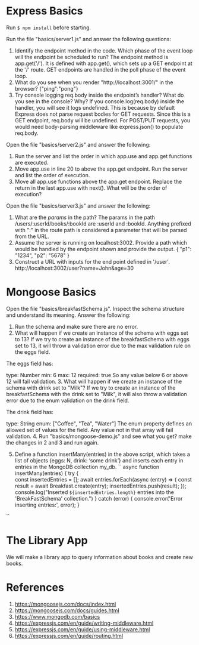 # Express Basics

Run `$ npm install` before starting.

Run the file "basics/server1.js" and answer the following questions:

1. Identify the endpoint method in the code. Which phase of the event loop will the endpoint be scheduled to run?
The endpoint method is app.get('/'). It is defined with app.get(), which sets up a GET endpoint at the '/' route. GET endpoints are handled in the poll phase of the event loop.
2. What do you see when you render "http://localhost:3001/" in the browser?
{"ping":"pong"}
3. Try console logging req.body inside the endpoint’s handler? What do you see in the console? Why?
If you console.log(req.body) inside the handler, you will see it logs undefined. This is because by default Express does not parse request bodies for GET requests. Since this is a GET endpoint, req.body will be undefined. For POST/PUT requests, you would need body-parsing middleware like express.json() to populate req.body.

Open the file "basics/server2.js" and answer the following:

1. Run the server and list the order in which app.use and app.get functions are executed.
2. Move app.use in line 20 to above the app.get endpoint. Run the server and list the order of execution.
3. Move all app.use functions above the app.get endpoint. Replace the return in the last app.use with next(). What will be the order of execution?

Open the file "basics/server3.js" and answer the following:

1. What are the *params* in the path?
The params in the path /users/:userId/books/:bookId are :userId and :bookId. Anything prefixed with ":" in the route path is considered a parameter that will be parsed from the URL.
2. Assume the server is running on localhost:3002. Provide a path which would be handled by the endpoint shown and provide the output.
{
  "p1": "1234",
  "p2": "5678"
}
3. Construct a URL with inputs for the end point defined in '/user'. 
http://localhost:3002/user?name=John&age=30

# Mongoose Basics

Open the file "basics/breakfastSchema.js". Inspect the schema structure and understand its meaning. Answer the following:

1. Run the schema and make sure there are no error.
2. What will happen if we create an instance of the schema with eggs set to 13?
If we try to create an instance of the breakfastSchema with eggs set to 13, it will throw a validation error due to the max validation rule on the eggs field.

The eggs field has:

type: Number
min: 6
max: 12
required: true
So any value below 6 or above 12 will fail validation.
3. What will happen if we create an instance of the schema with drink set to "Milk"?
If we try to create an instance of the breakfastSchema with the drink set to "Milk", it will also throw a validation error due to the enum validation on the drink field.

The drink field has:

type: String
enum: ["Coffee", "Tea", "Water"]
The enum property defines an allowed set of values for the field. Any value not in that array will fail validation.
4. Run "basics/mongoose-demo.js" and see what you get? make the changes in 2 and 3 and run again.

5. Define a function insertMany(entries) in the above script, which takes a list of objects {eggs: N, drink: ‘some drink’} and inserts each entry in entries in the MongoDB collection my_db.
``
async function insertMany(entries) {
  try {  
    const insertedEntries = [];
    await entries.forEach(async (entry) => {
      const result = await Breakfast.create(entry);
      insertedEntries.push(result);
    });
  console.log("Inserted `${insertedEntries.length}` entries into the 'BreakFastSchema' collection.")
  } catch (error) {
    console.error('Error inserting entries:', error);
  }

  ``

# The Library App

We will make a library app to query information about books and create new books.

# References

1. https://mongoosejs.com/docs/index.html
2. https://mongoosejs.com/docs/guides.html
3. https://www.mongodb.com/basics 
4. https://expressjs.com/en/guide/writing-middleware.html
5. https://expressjs.com/en/guide/using-middleware.html
6. https://expressjs.com/en/guide/routing.html
